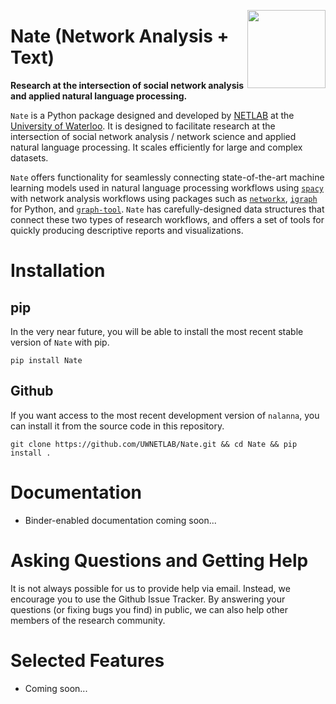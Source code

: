 <a href="https://uwaterloo.ca/networks-lab/"><img src="http://www.johnmclevey.com/assets/img/logo.png" width="125"  align="right" /></a>

# Nate (Network Analysis + Text)

**Research at the intersection of social network analysis and applied natural language processing.**

`Nate` is a Python package designed and developed by [NETLAB](https://uwaterloo.ca/networks-lab/) at the [University of Waterloo](https://uwaterloo.ca/). It is designed to facilitate research at the intersection of social network analysis / network science and applied natural language processing. It scales efficiently for large and complex datasets. 

`Nate` offers functionality for seamlessly connecting state-of-the-art machine learning models used in natural language processing workflows using [`spacy`](https://github.com/explosion/spaCy) with network analysis workflows using packages such as [`networkx`](https://networkx.github.io/), [`igraph`](https://igraph.org/python/) for Python, and [`graph-tool`](https://graph-tool.skewed.de/). `Nate` has carefully-designed data structures that connect these two types of research workflows, and offers a set of tools for quickly producing descriptive reports and visualizations. 

# Installation 

## pip 

In the very near future, you will be able to install the most recent stable version of `Nate` with pip. 

`pip install Nate`

## Github 

If you want access to the most recent development version of `nalanna`, you can install it from the source code in this repository. 

`git clone https://github.com/UWNETLAB/Nate.git && cd Nate && pip install .`

# Documentation 

* Binder-enabled documentation coming soon... 

# Asking Questions and Getting Help 

It is not always possible for us to provide help via email. Instead, we encourage you to use the Github Issue Tracker. By answering your questions (or fixing bugs you find) in public, we can also help other members of the research community. 

# Selected Features 

* Coming soon... 

